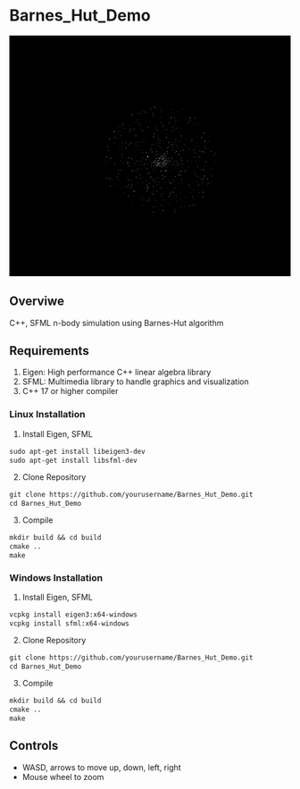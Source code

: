 Barnes_Hut_Demo
===================
![](Animation.gif)

## Overviwe
C++, SFML n-body simulation using Barnes-Hut algorithm

## Requirements
1. Eigen: High performance C++ linear algebra library
2. SFML: Multimedia library to handle graphics and visualization
3. C++ 17 or higher compiler

### Linux Installation
1. Install Eigen, SFML
``` shell
sudo apt-get install libeigen3-dev 
sudo apt-get install libsfml-dev
```
2. Clone Repository
```shell
git clone https://github.com/yourusername/Barnes_Hut_Demo.git
cd Barnes_Hut_Demo
```
3. Compile
```shell
mkdir build && cd build
cmake ..
make
```
### Windows Installation
1. Install Eigen, SFML
``` shell
vcpkg install eigen3:x64-windows
vcpkg install sfml:x64-windows
```
2. Clone Repository
```shell
git clone https://github.com/yourusername/Barnes_Hut_Demo.git
cd Barnes_Hut_Demo
```
3. Compile
```shell
mkdir build && cd build
cmake ..
make
```
## Controls
- WASD, arrows to move up, down, left, right
- Mouse wheel to zoom
